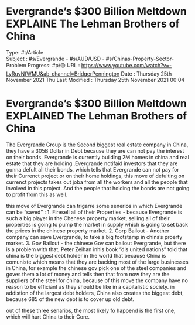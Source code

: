 # Evergrande’s $300 Billion Meltdown EXPLAINE The Lehman Brothers of China

Type: #t/Article  
Subject : #s/Evergrande - #s/AUD/USD - #s/Chinas-Property-Sector-Problem 
Progress: #p/🟡 
URL : https://www.youtube.com/watch?v=-LyRuvNfWMU&ab_channel=BridgerPennington Date : Thursday 25th November 2021 
Thu Last Modified : Thursday 25th November 2021 00:04
# Evergrande’s $300 Billion Meltdown EXPLAINED The Lehman Brothers of China

The Evergrande Group is the Second biggest real estate company in China, they have a 305B Dollar in Debt because they are can not pay the interest on their bonds. Evergrande is currently building 2M homes in china and real estate that they are holding .Evergrande notifaid investors that they are gonna defult all their bonds, which tells that Evergrande can not pay for their Currenct project or on their home holdings, this move of defulting on currenct projects takes out joba from all the workers and all the people that involved in this project. And the people that holding the bonds are not going to profit from this as well.

this move of Evergrande can trigarre some senerios in which Evergrande can be “saved” : 1. Firesell all of their Properties - because Evergrande is such a big player in the Chenese property market, selling all of their properties is going to pump the market in supply which is going to set back the prices in the chinese property market. 2. Corp Bailout - Another company can save Evergrande, to take a big footstamp in china’s proerty market. 3. Gov Bailout - the chinese Gov can bailout Evergrande, but there is a problem with that, Peter Zeihan inhis book “dis united nations” told that china is the biggest debt holder in the world that because China is comuniste which means that they are backing most of the large businesses in China, for example the chinese gov pick one of the steel companies and goves them a lot of money and tells then that from now they are the suppliers of the steel for china, because of this move the company have no reason to be efficiant as they should be like in a capitalistic society. in addistion of the largest debt holders, China also creates the biggest debt, because 685 of the new debt is to cover up old debt.

out of these three senarios, the most likely fo happend is the first one, which will hurt China to their Core.